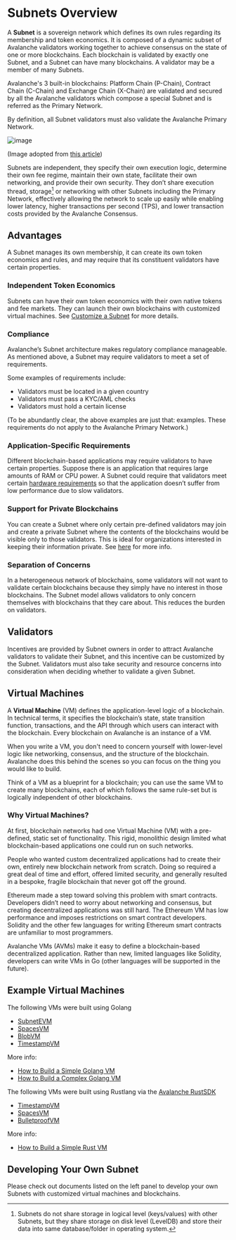 # Subnets Overview

A **Subnet** is a sovereign network which defines its own rules regarding its
membership and token economics. It is composed of a dynamic subset of Avalanche
validators working together to achieve consensus on the state of one or more
blockchains. Each blockchain is validated by exactly one Subnet, and a Subnet
can have many blockchains. A validator may be a member of many Subnets.

Avalanche's 3 built-in blockchains: Platform Chain (P-Chain), Contract Chain
(C-Chain) and Exchange Chain (X-Chain) are validated and secured by all the
Avalanche validators which compose a special Subnet and is referred as the
Primary Network.

By definition, all Subnet validators must also validate the Avalanche Primary Network.

![image](/img/subnet-validators.png)

(Image adopted from [this article](https://www.coinbase.com/cloud/discover/dev-foundations/intro-to-avalanche-subnets))

Subnets are independent, they specify their own execution logic, determine their
own fee regime, maintain their own state, facilitate their own networking, and
provide their own security. They don’t share execution thread, storage[^1] or
networking with other Subnets including the Primary Network, effectively
allowing the network to scale up easily while enabling lower latency, higher
transactions per second (TPS), and lower transaction costs provided by the
Avalanche Consensus.

## Advantages

A Subnet manages its own membership, it can create its own token economics and
rules, and may require that its constituent validators have certain properties.

### Independent Token Economics

Subnets can have their own token economics with their own native tokens and fee
markets. They can launch their own blockchains with customized virtual machines.
See [Customize a Subnet](../subnets/customize-a-subnet.md) for more details.

### Compliance

Avalanche’s Subnet architecture makes regulatory compliance manageable. As
mentioned above, a Subnet may require validators to meet a set of requirements.

Some examples of requirements include:

- Validators must be located in a given country
- Validators must pass a KYC/AML checks
- Validators must hold a certain license

(To be abundantly clear, the above examples are just that: examples. These
requirements do not apply to the Avalanche Primary Network.)

### Application-Specific Requirements

Different blockchain-based applications may require validators to have certain
properties. Suppose there is an application that requires large amounts of RAM
or CPU power. A Subnet could require that validators meet certain [hardware
requirements](../nodes/build/run-avalanche-node-manually.md#requirements) so
that the application doesn’t suffer from low performance due to slow validators.

### Support for Private Blockchains

You can create a Subnet where only certain pre-defined validators may join and
create a private Subnet where the contents of the blockchains would be visible
only to those validators. This is ideal for organizations interested in keeping
their information private. See
[here](../nodes/maintain/subnet-configs.md#private-subnet) for more info.

### Separation of Concerns

In a heterogeneous network of blockchains, some validators will not want to
validate certain blockchains because they simply have no interest in those
blockchains. The Subnet model allows validators to only concern themselves with
blockchains that they care about. This reduces the burden on validators.

## Validators

Incentives are provided by Subnet owners in order to attract Avalanche
validators to validate their Subnet, and this incentive can be customized by the
Subnet. Validators must also take security and resource concerns into
consideration when deciding whether to validate a given Subnet.

## Virtual Machines

A **Virtual Machine** (VM) defines the application-level logic of a blockchain.
In technical terms, it specifies the blockchain’s state, state transition
function, transactions, and the API through which users can interact with the
blockchain. Every blockchain on Avalanche is an instance of a VM.

When you write a VM, you don't need to concern yourself with lower-level logic
like networking, consensus, and the structure of the blockchain. Avalanche does
this behind the scenes so you can focus on the thing you would like to build.

Think of a VM as a blueprint for a blockchain; you can use the same VM to create
many blockchains, each of which follows the same rule-set but is logically
independent of other blockchains.

### Why Virtual Machines?

At first, blockchain networks had one Virtual Machine (VM) with a pre-defined,
static set of functionality. This rigid, monolithic design limited what
blockchain-based applications one could run on such networks.

People who wanted custom decentralized applications had to create their own,
entirely new blockchain network from scratch. Doing so required a great deal of
time and effort, offered limited security, and generally resulted in a bespoke,
fragile blockchain that never got off the ground.

Ethereum made a step toward solving this problem with smart contracts.
Developers didn’t need to worry about networking and consensus, but creating
decentralized applications was still hard. The Ethereum VM has low performance
and imposes restrictions on smart contract developers. Solidity and the other
few languages for writing Ethereum smart contracts are unfamiliar to most
programmers.

Avalanche VMs (AVMs) make it easy to define a blockchain-based decentralized
application. Rather than new, limited languages like Solidity, developers can
write VMs in Go (other languages will be supported in the future).

## Example Virtual Machines

The following VMs were built using Golang

- [SubnetEVM](https://github.com/ava-labs/subnet-evm/)
- [SpacesVM](https://github.com/ava-labs/spacesvm)
- [BlobVM](https://github.com/ava-labs/blobvm)
- [TimestampVM](https://github.com/ava-labs/timestampvm)

More info:

- [How to Build a Simple Golang VM](https://docs.avax.network/subnets/create-a-vm-timestampvm)
- [How to Build a Complex Golang VM](https://docs.avax.network/subnets/create-a-vm-blobvm)

The following VMs were built using Rustlang via the [Avalanche RustSDK](https://crates.io/crates/avalanche-types)

- [TimestampVM](https://github.com/ava-labs/timestampvm-rs)
- [SpacesVM](https://github.com/ava-labs/spacesvm-rs)
- [BulletproofVM](https://github.com/usmaneth/BulletproofVM)

More info:

- [How to Build a Simple Rust VM](https://docs.avax.network/subnets/create-a-simple-rust-vm)

## Developing Your Own Subnet

Please check out documents listed on the left panel to develop your own Subnets
with customized virtual machines and blockchains.

[^1]: Subnets do not share storage in logical level (keys/values) with other
    Subnets, but they share storage on disk level (LevelDB) and store their data
    into same database/folder in operating system.
